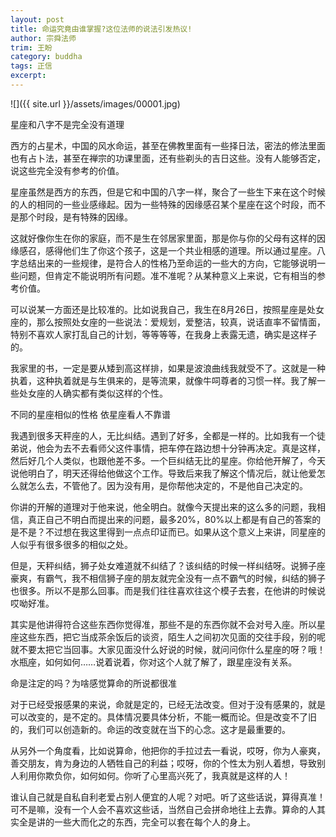 ```yaml
---
layout: post
title: 命运究竟由谁掌握?这位法师的说法引发热议!
author: 宗舜法师
trim: 王盼
category: buddha
tags: 正信
excerpt:
---
```


![]({{ site.url }}/assets/images/00001.jpg)

星座和八字不是完全没有道理

西方的占星术，中国的风水命运，甚至在佛教里面有一些择日法，密法的修法里面也有占卜法，甚至在禅宗的功课里面，还有些剃头的吉日这些。没有人能够否定，说这些完全没有参考的价值。

星座虽然是西方的东西，但是它和中国的八字一样，聚合了一些生下来在这个时候的人的相同的一些业感缘起。因为一些特殊的因缘感召某个星座在这个时段，而不是那个时段，是有特殊的因缘。

这就好像你生在你的家庭，而不是生在邻居家里面，那是你与你的父母有这样的因缘感召，感得他们生了你这个孩子，这是一个共业相感的道理。所以通过星座。八字总结出来的一些规律，是符合人的性格乃至命运的一些大的方向，它能够说明一些问题，但肯定不能说明所有问题。准不准呢？从某种意义上来说，它有相当的参考价值。

可以说某一方面还是比较准的。比如说我自己，我生在8月26日，按照星座是处女座的，那么按照处女座的一些说法：爱规划，爱整洁，较真，说话直率不留情面，特别不喜欢人家打乱自己的计划，等等等等，在我身上表露无遗，确实是这样子的。

我家里的书，一定是要从矮到高这样排，如果是波浪曲线我就受不了。这就是一种执着，这种执着就是与生俱来的，是等流果，就像牛呞尊者的习惯一样。我了解一些处女座的人确实都有类似这样的个性。

不同的星座相似的性格 依星座看人不靠谱

我遇到很多天秤座的人，无比纠结。遇到了好多，全都是一样的。比如我有一个徒弟说，他会为去不去看师父这件事情，把车停在路边想十分钟再决定。真是这样，然后好几个人类似，也跟他差不多。一个巨纠结无比的星座。你给他开解了，今天说他明白了，明天还得给他做这个工作。导致后来我了解这个情况后，就让他爱怎么就怎么去，不管他了。因为没有用，是你帮他决定的，不是他自己决定的。

你讲的开解的道理对于他来说，他全明白。就像今天提出来的这么多的问题，我相信，真正自己不明白而提出来的问题，最多20%，80%以上都是有自己的答案的是不是？不过想在我这里得到一点点印证而已。如果从这个意义上来讲，同星座的人似乎有很多很多的相似之处。

但是，天秤纠结，狮子处女难道就不纠结了？该纠结的时候一样纠结呀。说狮子座豪爽，有霸气，我不相信狮子座的朋友就完全没有一点不霸气的时候，纠结的狮子也很多。所以不是那么回事。而是我们往往喜欢往这个模子去套，在他讲的时候说哎呦好准。

其实是他讲得符合这些东西你觉得准，那些不是的东西你就不会对号入座。所以星座这些东西，把它当成茶余饭后的谈资，陌生人之间初次见面的交往手段，别的呢就不要太把它当回事。大家见面没什么好说的时候，就问问你什么星座的呀？哦！水瓶座，如何如何……说着说着，你对这个人就了解了，跟星座没有关系。

命是注定的吗？为啥感觉算命的所说都很准

对于已经受报感果的来说，命就是定的，已经无法改变。但对于没有感果的，就是可以改变的，是不定的。具体情况要具体分析，不能一概而论。但是改变不了旧的，我们可以创造新的。命运的改变就在当下的心念。这才是最重要的。

从另外一个角度看，比如说算命，他把你的手拉过去一看说，哎呀，你为人豪爽，善交朋友，肯为身边的人牺牲自己的利益；哎呀，你的个性太为别人着想，导致别人利用你欺负你，如何如何。你听了心里高兴死了，我真就是这样的人！

谁认自己就是自私自利老爱占别人便宜的人呢？对吧。听了这些话说，算得真准！可不是嘛，没有一个人会不喜欢这些话，当然自己会拼命地往上去靠。算命的人其实全是讲的一些大而化之的东西，完全可以套在每个人的身上。

